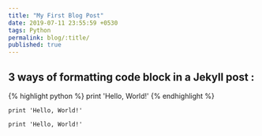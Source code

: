 ```yaml
---
title: "My First Blog Post"
date: 2019-07-11 23:55:59 +0530
tags: Python
permalink: blog/:title/
published: true
---
```


## 3 ways of formatting code block in a Jekyll post :

{% highlight python %}
print 'Hello, World!'
{% endhighlight %}


```
print 'Hello, World!'
```


`print 'Hello, World!'`
